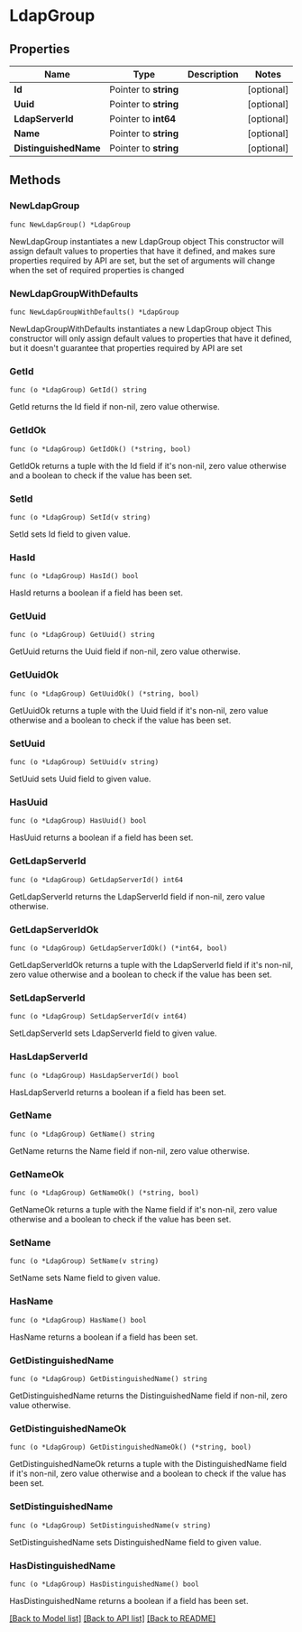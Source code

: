 # LdapGroup

## Properties

Name | Type | Description | Notes
------------ | ------------- | ------------- | -------------
**Id** | Pointer to **string** |  | [optional] 
**Uuid** | Pointer to **string** |  | [optional] 
**LdapServerId** | Pointer to **int64** |  | [optional] 
**Name** | Pointer to **string** |  | [optional] 
**DistinguishedName** | Pointer to **string** |  | [optional] 

## Methods

### NewLdapGroup

`func NewLdapGroup() *LdapGroup`

NewLdapGroup instantiates a new LdapGroup object
This constructor will assign default values to properties that have it defined,
and makes sure properties required by API are set, but the set of arguments
will change when the set of required properties is changed

### NewLdapGroupWithDefaults

`func NewLdapGroupWithDefaults() *LdapGroup`

NewLdapGroupWithDefaults instantiates a new LdapGroup object
This constructor will only assign default values to properties that have it defined,
but it doesn't guarantee that properties required by API are set

### GetId

`func (o *LdapGroup) GetId() string`

GetId returns the Id field if non-nil, zero value otherwise.

### GetIdOk

`func (o *LdapGroup) GetIdOk() (*string, bool)`

GetIdOk returns a tuple with the Id field if it's non-nil, zero value otherwise
and a boolean to check if the value has been set.

### SetId

`func (o *LdapGroup) SetId(v string)`

SetId sets Id field to given value.

### HasId

`func (o *LdapGroup) HasId() bool`

HasId returns a boolean if a field has been set.

### GetUuid

`func (o *LdapGroup) GetUuid() string`

GetUuid returns the Uuid field if non-nil, zero value otherwise.

### GetUuidOk

`func (o *LdapGroup) GetUuidOk() (*string, bool)`

GetUuidOk returns a tuple with the Uuid field if it's non-nil, zero value otherwise
and a boolean to check if the value has been set.

### SetUuid

`func (o *LdapGroup) SetUuid(v string)`

SetUuid sets Uuid field to given value.

### HasUuid

`func (o *LdapGroup) HasUuid() bool`

HasUuid returns a boolean if a field has been set.

### GetLdapServerId

`func (o *LdapGroup) GetLdapServerId() int64`

GetLdapServerId returns the LdapServerId field if non-nil, zero value otherwise.

### GetLdapServerIdOk

`func (o *LdapGroup) GetLdapServerIdOk() (*int64, bool)`

GetLdapServerIdOk returns a tuple with the LdapServerId field if it's non-nil, zero value otherwise
and a boolean to check if the value has been set.

### SetLdapServerId

`func (o *LdapGroup) SetLdapServerId(v int64)`

SetLdapServerId sets LdapServerId field to given value.

### HasLdapServerId

`func (o *LdapGroup) HasLdapServerId() bool`

HasLdapServerId returns a boolean if a field has been set.

### GetName

`func (o *LdapGroup) GetName() string`

GetName returns the Name field if non-nil, zero value otherwise.

### GetNameOk

`func (o *LdapGroup) GetNameOk() (*string, bool)`

GetNameOk returns a tuple with the Name field if it's non-nil, zero value otherwise
and a boolean to check if the value has been set.

### SetName

`func (o *LdapGroup) SetName(v string)`

SetName sets Name field to given value.

### HasName

`func (o *LdapGroup) HasName() bool`

HasName returns a boolean if a field has been set.

### GetDistinguishedName

`func (o *LdapGroup) GetDistinguishedName() string`

GetDistinguishedName returns the DistinguishedName field if non-nil, zero value otherwise.

### GetDistinguishedNameOk

`func (o *LdapGroup) GetDistinguishedNameOk() (*string, bool)`

GetDistinguishedNameOk returns a tuple with the DistinguishedName field if it's non-nil, zero value otherwise
and a boolean to check if the value has been set.

### SetDistinguishedName

`func (o *LdapGroup) SetDistinguishedName(v string)`

SetDistinguishedName sets DistinguishedName field to given value.

### HasDistinguishedName

`func (o *LdapGroup) HasDistinguishedName() bool`

HasDistinguishedName returns a boolean if a field has been set.


[[Back to Model list]](../README.md#documentation-for-models) [[Back to API list]](../README.md#documentation-for-api-endpoints) [[Back to README]](../README.md)


